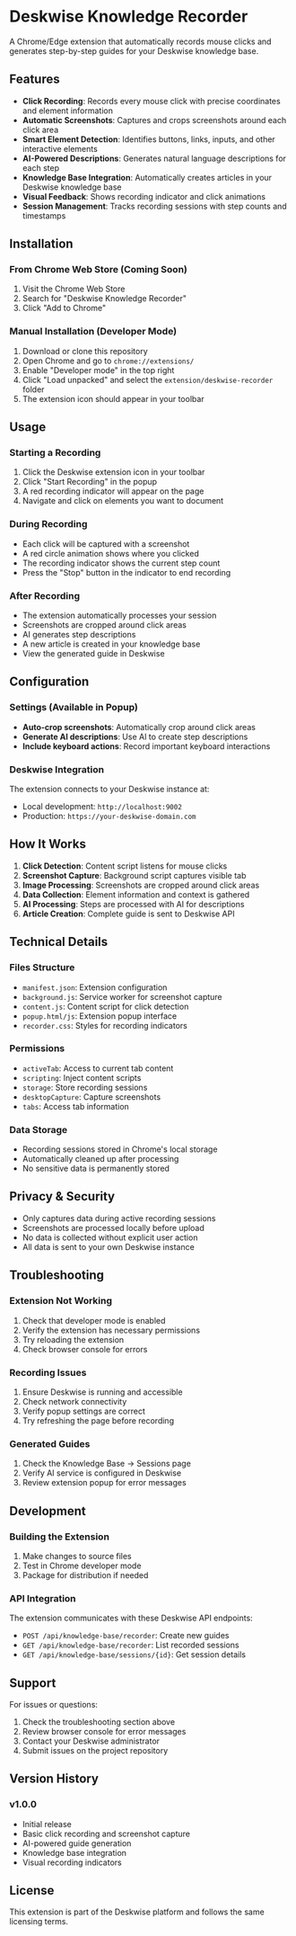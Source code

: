 # Deskwise Knowledge Recorder

A Chrome/Edge extension that automatically records mouse clicks and generates step-by-step guides for your Deskwise knowledge base.

## Features

- **Click Recording**: Records every mouse click with precise coordinates and element information
- **Automatic Screenshots**: Captures and crops screenshots around each click area
- **Smart Element Detection**: Identifies buttons, links, inputs, and other interactive elements
- **AI-Powered Descriptions**: Generates natural language descriptions for each step
- **Knowledge Base Integration**: Automatically creates articles in your Deskwise knowledge base
- **Visual Feedback**: Shows recording indicator and click animations
- **Session Management**: Tracks recording sessions with step counts and timestamps

## Installation

### From Chrome Web Store (Coming Soon)
1. Visit the Chrome Web Store
2. Search for "Deskwise Knowledge Recorder"
3. Click "Add to Chrome"

### Manual Installation (Developer Mode)
1. Download or clone this repository
2. Open Chrome and go to `chrome://extensions/`
3. Enable "Developer mode" in the top right
4. Click "Load unpacked" and select the `extension/deskwise-recorder` folder
5. The extension icon should appear in your toolbar

## Usage

### Starting a Recording
1. Click the Deskwise extension icon in your toolbar
2. Click "Start Recording" in the popup
3. A red recording indicator will appear on the page
4. Navigate and click on elements you want to document

### During Recording
- Each click will be captured with a screenshot
- A red circle animation shows where you clicked
- The recording indicator shows the current step count
- Press the "Stop" button in the indicator to end recording

### After Recording
- The extension automatically processes your session
- Screenshots are cropped around click areas
- AI generates step descriptions
- A new article is created in your knowledge base
- View the generated guide in Deskwise

## Configuration

### Settings (Available in Popup)
- **Auto-crop screenshots**: Automatically crop around click areas
- **Generate AI descriptions**: Use AI to create step descriptions
- **Include keyboard actions**: Record important keyboard interactions

### Deskwise Integration
The extension connects to your Deskwise instance at:
- Local development: `http://localhost:9002`
- Production: `https://your-deskwise-domain.com`

## How It Works

1. **Click Detection**: Content script listens for mouse clicks
2. **Screenshot Capture**: Background script captures visible tab
3. **Image Processing**: Screenshots are cropped around click areas
4. **Data Collection**: Element information and context is gathered
5. **AI Processing**: Steps are processed with AI for descriptions
6. **Article Creation**: Complete guide is sent to Deskwise API

## Technical Details

### Files Structure
- `manifest.json`: Extension configuration
- `background.js`: Service worker for screenshot capture
- `content.js`: Content script for click detection
- `popup.html/js`: Extension popup interface
- `recorder.css`: Styles for recording indicators

### Permissions
- `activeTab`: Access to current tab content
- `scripting`: Inject content scripts
- `storage`: Store recording sessions
- `desktopCapture`: Capture screenshots
- `tabs`: Access tab information

### Data Storage
- Recording sessions stored in Chrome's local storage
- Automatically cleaned up after processing
- No sensitive data is permanently stored

## Privacy & Security

- Only captures data during active recording sessions
- Screenshots are processed locally before upload
- No data is collected without explicit user action
- All data is sent to your own Deskwise instance

## Troubleshooting

### Extension Not Working
1. Check that developer mode is enabled
2. Verify the extension has necessary permissions
3. Try reloading the extension
4. Check browser console for errors

### Recording Issues
1. Ensure Deskwise is running and accessible
2. Check network connectivity
3. Verify popup settings are correct
4. Try refreshing the page before recording

### Generated Guides
1. Check the Knowledge Base → Sessions page
2. Verify AI service is configured in Deskwise
3. Review extension popup for error messages

## Development

### Building the Extension
1. Make changes to source files
2. Test in Chrome developer mode
3. Package for distribution if needed

### API Integration
The extension communicates with these Deskwise API endpoints:
- `POST /api/knowledge-base/recorder`: Create new guides
- `GET /api/knowledge-base/recorder`: List recorded sessions
- `GET /api/knowledge-base/sessions/{id}`: Get session details

## Support

For issues or questions:
1. Check the troubleshooting section above
2. Review browser console for error messages
3. Contact your Deskwise administrator
4. Submit issues on the project repository

## Version History

### v1.0.0
- Initial release
- Basic click recording and screenshot capture
- AI-powered guide generation
- Knowledge base integration
- Visual recording indicators

## License

This extension is part of the Deskwise platform and follows the same licensing terms.